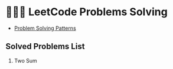 # 👩🏻‍💻 LeetCode Problems Solving
- [Problem Solving Patterns](https://github.com/youzysu/leetcode/blob/master/Problem%20Solving%20Patterns.md)

## Solved Problems List

1. Two Sum
